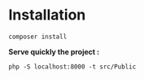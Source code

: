 # Installation
```
composer install
```


**Serve quickly the project :**

```
php -S localhost:8000 -t src/Public

```
